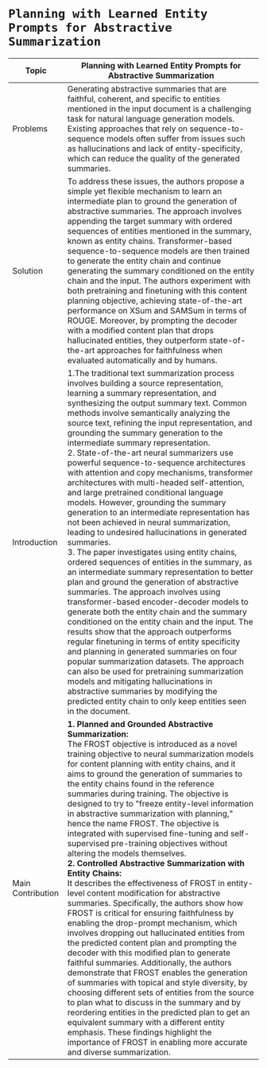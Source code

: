 # `Planning with Learned Entity Prompts for Abstractive Summarization`


| Topic | Planning with Learned Entity Prompts for Abstractive Summarization|
|-----|--------------------------|
| Problems | Generating abstractive summaries that are faithful, coherent, and specific to entities mentioned in the input document is a challenging task for natural language generation models. Existing approaches that rely on sequence-to-sequence models often suffer from issues such as hallucinations and lack of entity-specificity, which can reduce the quality of the generated summaries. |
| Solution | To address these issues, the authors propose a simple yet flexible mechanism to learn an intermediate plan to ground the generation of abstractive summaries. The approach involves appending the target summary with ordered sequences of entities mentioned in the summary, known as entity chains. Transformer-based sequence-to-sequence models are then trained to generate the entity chain and continue generating the summary conditioned on the entity chain and the input. The authors experiment with both pretraining and finetuning with this content planning objective, achieving state-of-the-art performance on XSum and SAMSum in terms of ROUGE. Moreover, by prompting the decoder with a modified content plan that drops hallucinated entities, they outperform state-of-the-art approaches for faithfulness when evaluated automatically and by humans. |
| Introduction | 1.The traditional text summarization process involves building a source representation, learning a summary representation, and synthesizing the output summary text. Common methods involve semantically analyzing the source text, refining the input representation, and grounding the summary generation to the intermediate summary representation. <br /> 2. State-of-the-art neural summarizers use powerful sequence-to-sequence architectures with attention and copy mechanisms, transformer architectures with multi-headed self-attention, and large pretrained conditional language models. However, grounding the summary generation to an intermediate representation has not been achieved in neural summarization, leading to undesired hallucinations in generated summaries. <br /> 3. The paper investigates using entity chains, ordered sequences of entities in the summary, as an intermediate summary representation to better plan and ground the generation of abstractive summaries. The approach involves using transformer-based encoder-decoder models to generate both the entity chain and the summary conditioned on the entity chain and the input. The results show that the approach outperforms regular finetuning in terms of entity specificity and planning in generated summaries on four popular summarization datasets. The approach can also be used for pretraining summarization models and mitigating hallucinations in abstractive summaries by modifying the predicted entity chain to only keep entities seen in the document. <br />|
| Main Contribution | <strong>1. Planned and Grounded Abstractive Summarization:</strong><br /> The FROST objective is introduced as a novel training objective to neural summarization models for content planning with entity chains, and it aims to ground the generation of summaries to the entity chains found in the reference summaries during training. The objective is designed to try to "freeze entity-level information in abstractive summarization with planning," hence the name FROST. The objective is integrated with supervised fine-tuning and self-supervised pre-training objectives without altering the models themselves. <br /><strong >2. Controlled Abstractive Summarization with Entity Chains:</strong><br />It describes the effectiveness of FROST in entity-level content modification for abstractive summaries. Specifically, the authors show how FROST is critical for ensuring faithfulness by enabling the drop-prompt mechanism, which involves dropping out hallucinated entities from the predicted content plan and prompting the decoder with this modified plan to generate faithful summaries. Additionally, the authors demonstrate that FROST enables the generation of summaries with topical and style diversity, by choosing different sets of entities from the source to plan what to discuss in the summary and by reordering entities in the predicted plan to get an equivalent summary with a different entity emphasis. These findings highlight the importance of FROST in enabling more accurate and diverse summarization.|